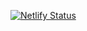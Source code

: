 [![Netlify Status](https://api.netlify.com/api/v1/badges/1d075528-59fe-474e-b42e-d1abc6bf2567/deploy-status)](https://app.netlify.com/sites/taghistory/deploys)